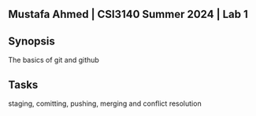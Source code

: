 ## Mustafa Ahmed | CSI3140 Summer 2024 | Lab 1

## Synopsis

The basics of git and github

## Tasks

staging, comitting, pushing, merging and conflict resolution
